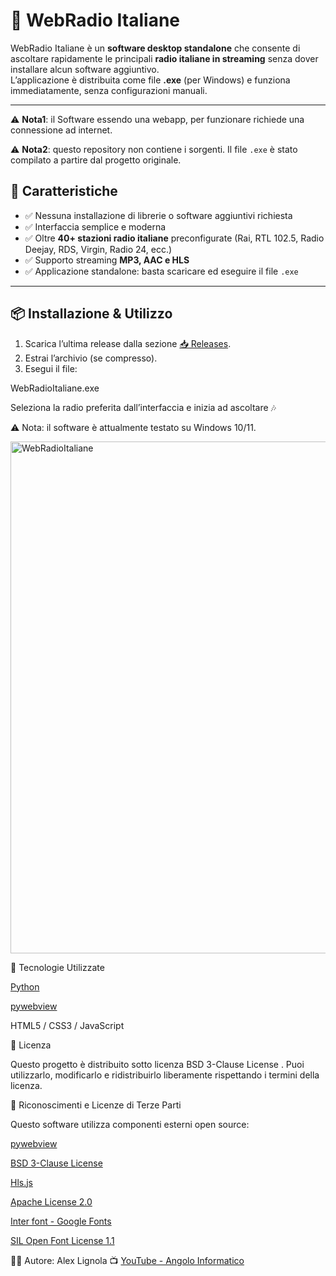 # 🎵 WebRadio Italiane

WebRadio Italiane è un **software desktop standalone** che consente di ascoltare rapidamente le principali **radio italiane in streaming** senza dover installare alcun software aggiuntivo.  
L’applicazione è distribuita come file **.exe** (per Windows) e funziona immediatamente, senza configurazioni manuali.

---
⚠️ **Nota1**: il Software essendo una webapp, per funzionare richiede una connessione ad internet.

⚠️ **Nota2**: questo repository non contiene i sorgenti. Il file `.exe` è stato compilato a partire dal progetto originale.

## 🚀 Caratteristiche

- ✅ Nessuna installazione di librerie o software aggiuntivi richiesta  
- ✅ Interfaccia semplice e moderna  
- ✅ Oltre **40+ stazioni radio italiane** preconfigurate (Rai, RTL 102.5, Radio Deejay, RDS, Virgin, Radio 24, ecc.)  
- ✅ Supporto streaming **MP3, AAC e HLS**  
- ✅ Applicazione standalone: basta scaricare ed eseguire il file `.exe`  

---

## 📦 Installazione & Utilizzo

1. Scarica l’ultima release dalla sezione [📥 Releases](../../releases).  
2. Estrai l’archivio (se compresso).  
3. Esegui il file:  


WebRadioItaliane.exe


Seleziona la radio preferita dall’interfaccia e inizia ad ascoltare 🎶

⚠️ Nota: il software è attualmente testato su Windows 10/11.



<img width="1009" height="819" alt="WebRadioItaliane" src="https://github.com/user-attachments/assets/b929c06d-2d5f-4833-9ee7-e9e16bde7f0e" />


🔧 Tecnologie Utilizzate

[Python](https://www.python.org/)

[pywebview](https://pywebview.flowrl.com/)

HTML5 / CSS3 / JavaScript

📜 Licenza

Questo progetto è distribuito sotto licenza BSD 3-Clause License
.
Puoi utilizzarlo, modificarlo e ridistribuirlo liberamente rispettando i termini della licenza.

🙏 Riconoscimenti e Licenze di Terze Parti

Questo software utilizza componenti esterni open source:

[pywebview](https://pywebview.flowrl.com/)

[BSD 3-Clause License](https://github.com/r0x0r/pywebview/blob/master/LICENSE)

[Hls.js](https://github.com/video-dev/hls.js/)

[Apache License 2.0](https://github.com/video-dev/hls.js/blob/master/LICENSE)

[Inter font - Google Fonts](https://fonts.google.com/specimen/Inter)
 
[SIL Open Font License 1.1](https://openfontlicense.org/)

👨‍💻 Autore: Alex Lignola
📺 [YouTube - Angolo Informatico](https://www.youtube.com/@AngoloInformatico)
